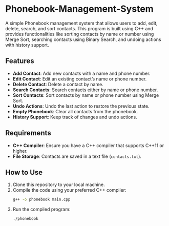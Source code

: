 # Phonebook-Management-System

A simple Phonebook management system that allows users to add, edit, delete, search, and sort contacts. This program is built using C++ and provides functionalities like sorting contacts by name or number using Merge Sort, searching contacts using Binary Search, and undoing actions with history support.

## Features

- **Add Contact**: Add new contacts with a name and phone number.
- **Edit Contact**: Edit an existing contact’s name or phone number.
- **Delete Contact**: Delete a contact by name.
- **Search Contacts**: Search contacts either by name or phone number.
- **Sort Contacts**: Sort contacts by name or phone number using Merge Sort.
- **Undo Actions**: Undo the last action to restore the previous state.
- **Empty Phonebook**: Clear all contacts from the phonebook.
- **History Support**: Keep track of changes and undo actions.

## Requirements

- **C++ Compiler**: Ensure you have a C++ compiler that supports C++11 or higher.
- **File Storage**: Contacts are saved in a text file (`contacts.txt`).

## How to Use

1. Clone this repository to your local machine.
2. Compile the code using your preferred C++ compiler:
    ```bash
    g++ -o phonebook main.cpp
    ```
3. Run the compiled program:
    ```bash
    ./phonebook
    ```




